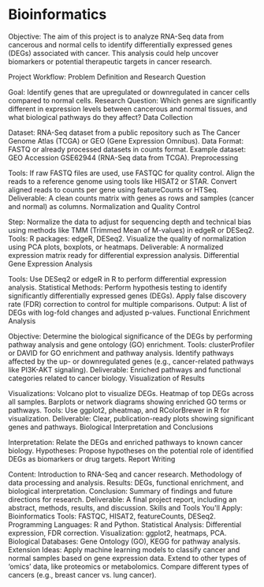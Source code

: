 # Bioinformatics

Objective:
The aim of this project is to analyze RNA-Seq data from cancerous and normal cells to identify differentially expressed genes (DEGs) associated with cancer. This analysis could help uncover biomarkers or potential therapeutic targets in cancer research.

Project Workflow:
Problem Definition and Research Question

Goal: Identify genes that are upregulated or downregulated in cancer cells compared to normal cells.
Research Question: Which genes are significantly different in expression levels between cancerous and normal tissues, and what biological pathways do they affect?
Data Collection

Dataset: RNA-Seq dataset from a public repository such as The Cancer Genome Atlas (TCGA) or GEO (Gene Expression Omnibus).
Data Format: FASTQ or already processed datasets in counts format.
Example dataset: GEO Accession GSE62944 (RNA-Seq data from TCGA).
Preprocessing

Tools:
If raw FASTQ files are used, use FASTQC for quality control.
Align the reads to a reference genome using tools like HISAT2 or STAR.
Convert aligned reads to counts per gene using featureCounts or HTSeq.
Deliverable: A clean counts matrix with genes as rows and samples (cancer and normal) as columns.
Normalization and Quality Control

Step: Normalize the data to adjust for sequencing depth and technical bias using methods like TMM (Trimmed Mean of M-values) in edgeR or DESeq2.
Tools:
R packages: edgeR, DESeq2.
Visualize the quality of normalization using PCA plots, boxplots, or heatmaps.
Deliverable: A normalized expression matrix ready for differential expression analysis.
Differential Gene Expression Analysis

Tools: Use DESeq2 or edgeR in R to perform differential expression analysis.
Statistical Methods:
Perform hypothesis testing to identify significantly differentially expressed genes (DEGs).
Apply false discovery rate (FDR) correction to control for multiple comparisons.
Output: A list of DEGs with log-fold changes and adjusted p-values.
Functional Enrichment Analysis

Objective: Determine the biological significance of the DEGs by performing pathway analysis and gene ontology (GO) enrichment.
Tools:
clusterProfiler or DAVID for GO enrichment and pathway analysis.
Identify pathways affected by the up- or downregulated genes (e.g., cancer-related pathways like PI3K-AKT signaling).
Deliverable: Enriched pathways and functional categories related to cancer biology.
Visualization of Results

Visualizations:
Volcano plot to visualize DEGs.
Heatmap of top DEGs across all samples.
Barplots or network diagrams showing enriched GO terms or pathways.
Tools: Use ggplot2, pheatmap, and RColorBrewer in R for visualization.
Deliverable: Clear, publication-ready plots showing significant genes and pathways.
Biological Interpretation and Conclusions

Interpretation: Relate the DEGs and enriched pathways to known cancer biology.
Hypotheses: Propose hypotheses on the potential role of identified DEGs as biomarkers or drug targets.
Report Writing

Content:
Introduction to RNA-Seq and cancer research.
Methodology of data processing and analysis.
Results: DEGs, functional enrichment, and biological interpretation.
Conclusion: Summary of findings and future directions for research.
Deliverable: A final project report, including an abstract, methods, results, and discussion.
Skills and Tools You'll Apply:
Bioinformatics Tools: FASTQC, HISAT2, featureCounts, DESeq2.
Programming Languages: R and Python.
Statistical Analysis: Differential expression, FDR correction.
Visualization: ggplot2, heatmaps, PCA.
Biological Databases: Gene Ontology (GO), KEGG for pathway analysis.
Extension Ideas:
Apply machine learning models to classify cancer and normal samples based on gene expression data.
Extend to other types of ‘omics’ data, like proteomics or metabolomics.
Compare different types of cancers (e.g., breast cancer vs. lung cancer).
